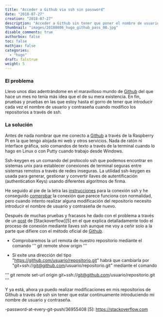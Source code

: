 ```yaml
---
title: "Acceder a Github via ssh sin password"
date: "2018-07-27"
creation: "2018-07-27"
description: "Acceder a Github sin tener que poner el nombre de usuario y contraseña todas las veces"
thumbnail: "images/20180806_hugo_github_pass_00.jpg"
disable_comments: true
authorbox: false
toc: false
mathjax: false
categories:
  - "hugo"
draft: falstrue
weight: 5
---
```

### El problema
Llevo unos días adentrándome en el maravilloso mundo de [Github][1] del que hace un mes no tenía más idea que el de su mera existencia. En fin, pruebas y pruebas en las que estoy hasta el gorro de tener que introducir cada vez el nombre de usuario y contraseña cuando modifico los repositorios a través de ssh.

### La solución
Antes de nada nombrar que me conecto a [Github][1] a través de la Raspberry Pi en la que tengo alojada mi web y otros servicios. Nada de ratón ni interface gráfica, solo comandos de texto a través de la terminal cuando lo hago en Linux o con Putty cuando trabajo desde Windows. 


Ssh-keygen es un comando del protocolo ssh que podemos encontrar en sistemas unix para establecer conexiones de terminal seguras entre sistemas remotos a través de redes inseguras. La utilidad ssh-keygen es usada para generar, gestionar y convertir llaves de autentificación (authentication Keys) usando diferentes algoritmos de firma.


He seguido al pie de la letra las [instrucciones][2] para la conexión ssh y he conseguido [comprobar][3] la conexión que parece funciona con normalidad, pero cuando intento realizar alguna modificación del repositorio necesito introducir el nombre de usuario y contraseña de nuevo.


Después de muchas pruebas y fracasos he dado con el problema a través de un [post][4] de [Stackoverflow][5] en el que explica detalladamente todo el proceso de conexión mediante llaves ssh aunque me voy a ceñir solo a la parte que difiere con el método oficial de [Github][1].


* Comprobaremos la url remota de nuestro repositorio mediante el comando
'''
git remote show origin
'''

* Si exite una dirección del tipo "https://github.com/usuario/repositorio.git" habrá que cambiarla
por "git+ssh://git@github.com/usuario/repositorio.git" mediante el comando


'''
git remote set-url origin git+ssh://git@github.com/usuario/repositorio.git
'''

Y ya está, ahora ya puedo realizar modificaciones en mis repositorios de Github a través de ssh sin tener que estar continuamente introduciendo mi nombre de usuario y contraseña.


[1]: https://github.com
[2]: https://help.github.com/articles/connecting-to-github-with-ssh/
[3]: https://help.github.com/articles/testing-your-ssh-connection/
[4]: https://stackoverflow.com/questions/8588768/how-do-i-avoid-the-specification-of-the-username-and-password-at-every-git-push/36955408
-password-at-every-git-push/36955408
[5]: https://stackoverflow.com
<!--stackedit_data:
eyJoaXN0b3J5IjpbLTI5ODE4MTgzN119
-->
